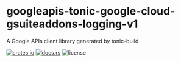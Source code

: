 # googleapis-tonic-google-cloud-gsuiteaddons-logging-v1

A Google APIs client library generated by tonic-build

[![crates.io](https://img.shields.io/crates/v/googleapis-tonic-google-cloud-gsuiteaddons-logging-v1)](https://crates.io/crates/googleapis-tonic-google-cloud-gsuiteaddons-logging-v1)
[![docs.rs](https://img.shields.io/docsrs/googleapis-tonic-google-cloud-gsuiteaddons-logging-v1)](https://docs.rs/googleapis-tonic-google-cloud-gsuiteaddons-logging-v1)
![license](https://img.shields.io/crates/l/googleapis-tonic-google-cloud-gsuiteaddons-logging-v1)
